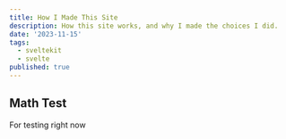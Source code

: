 ```yaml
---
title: How I Made This Site
description: How this site works, and why I made the choices I did.
date: '2023-11-15'
tags:
  - sveltekit
  - svelte
published: true
---
```

Math Test
-----------------


For testing right now  